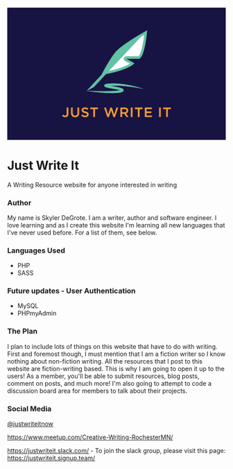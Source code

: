  
![Just Write It Logo](images/logo-web.png "Just Write It Logo")
# Just Write It
A Writing Resource website for anyone interested in writing

### Author
My name is Skyler DeGrote. I am a writer, author and software engineer. I love learning and as I create this website I'm learning all new languages that I've never used before. For a list of them, see below.

### Languages Used
* PHP
* SASS

### Future updates - User Authentication
* MySQL
* PHPmyAdmin

### The Plan
I plan to include lots of things on this website that have to do with writing. First and foremost though, I must mention that I am a fiction writer so I know nothing about non-fiction writing. All the resources that I post to this website are fiction-writing based.
This is why I am going to open it up to the users! As a member, you'll be able to submit resources, blog posts, comment on posts, and much more! I'm also going to attempt to code a discussion board area for members to talk about their projects.

### Social Media
[@justwriteitnow](https://twitter.com/justwriteitnow "Just Write It Twitter")

https://www.meetup.com/Creative-Writing-RochesterMN/

https://justwriteit.slack.com/ - To join the slack group, please visit this page: https://justwriteit.signup.team/
